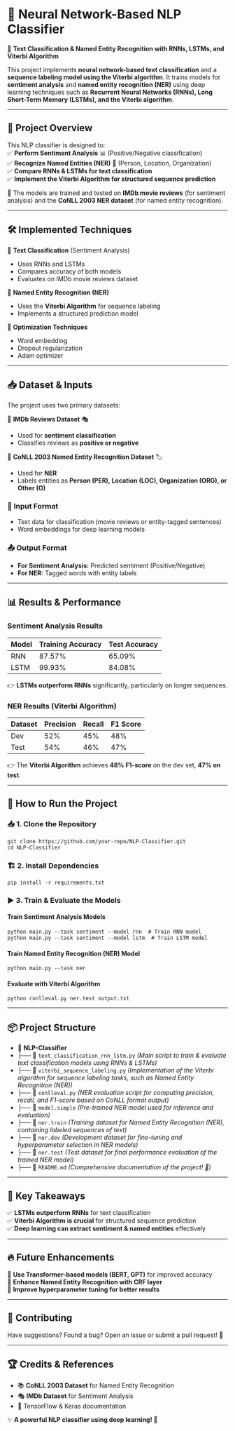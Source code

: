🧠 Neural Network-Based NLP Classifier
======================================

🚀 **Text Classification & Named Entity Recognition with RNNs, LSTMs, and Viterbi Algorithm**

This project implements **neural network-based text classification** and a **sequence labeling model using the Viterbi algorithm**. It trains models for **sentiment analysis** and **named entity recognition (NER)** using deep learning techniques such as **Recurrent Neural Networks (RNNs), Long Short-Term Memory (LSTMs), and the Viterbi algorithm**.

* * * * *

🎯 **Project Overview**
-----------------------

This NLP classifier is designed to:\
✅ **Perform Sentiment Analysis** 📊 (Positive/Negative classification)\
✅ **Recognize Named Entities (NER)** 🔎 (Person, Location, Organization)\
✅ **Compare RNNs & LSTMs for text classification**\
✅ **Implement the Viterbi Algorithm for structured sequence prediction**

📌 The models are trained and tested on **IMDb movie reviews** (for sentiment analysis) and the **CoNLL 2003 NER dataset** (for named entity recognition).

* * * * *

🛠 **Implemented Techniques**
-----------------------------

🔹 **Text Classification** (Sentiment Analysis)

-   Uses RNNs and LSTMs
-   Compares accuracy of both models
-   Evaluates on IMDb movie reviews dataset

🔹 **Named Entity Recognition (NER)**

-   Uses the **Viterbi Algorithm** for sequence labeling
-   Implements a structured prediction model

🔹 **Optimization Techniques**

-   Word embedding
-   Dropout regularization
-   Adam optimizer

* * * * *

📥 **Dataset & Inputs**
-----------------------

The project uses two primary datasets:

📌 **IMDb Reviews Dataset** 🎭

-   Used for **sentiment classification**
-   Classifies reviews as **positive or negative**

📌 **CoNLL 2003 Named Entity Recognition Dataset** 🏷

-   Used for **NER**
-   Labels entities as **Person (PER), Location (LOC), Organization (ORG), or Other (O)**

### 🔢 **Input Format**

-   Text data for classification (movie reviews or entity-tagged sentences)
-   Word embeddings for deep learning models

### 📤 **Output Format**

-   **For Sentiment Analysis:** Predicted sentiment (Positive/Negative)
-   **For NER:** Tagged words with entity labels

* * * * *

📊 **Results & Performance**
----------------------------

### **Sentiment Analysis Results**

| Model | Training Accuracy | Test Accuracy |
| --- | --- | --- |
| RNN | 87.57% | 65.09% |
| LSTM | 99.93% | 84.08% |

👉 **LSTMs outperform RNNs** significantly, particularly on longer sequences.

### **NER Results (Viterbi Algorithm)**

| Dataset | Precision | Recall | F1 Score |
| --- | --- | --- | --- |
| Dev | 52% | 45% | 48% |
| Test | 54% | 46% | 47% |

👉 The **Viterbi Algorithm** achieves **48% F1-score** on the dev set, **47% on test**.

* * * * *

🚀 **How to Run the Project**
-----------------------------

### 📥 1. **Clone the Repository**

`git clone https://github.com/your-repo/NLP-Classifier.git`  
`cd NLP-Classifier`

### 🏗 2. **Install Dependencies**

`pip install -r requirements.txt`

### ▶️ 3. **Train & Evaluate the Models**

#### **Train Sentiment Analysis Models**

`python main.py --task sentiment --model rnn  # Train RNN model`  
`python main.py --task sentiment --model lstm  # Train LSTM model`

#### **Train Named Entity Recognition (NER) Model**

`python main.py --task ner`

#### **Evaluate with Viterbi Algorithm**

`python conlleval.py ner.test output.txt`

* * * * *

📦 **Project Structure**
------------------------

- 📂 **NLP-Classifier**  
- ├── 📄 `text_classification_rnn_lstm.py` *(Main script to train & evaluate text classification models using RNNs & LSTMs)*  
- ├── 📄 `viterbi_sequence_labeling.py` *(Implementation of the Viterbi algorithm for sequence labeling tasks, such as Named Entity Recognition (NER))*  
- ├── 📄 `conlleval.py` *(NER evaluation script for computing precision, recall, and F1-score based on CoNLL format output)*  
- ├── 📄 `model.simple` *(Pre-trained NER model used for inference and evaluation)*  
- ├── 📄 `ner.train` *(Training dataset for Named Entity Recognition (NER), containing labeled sequences of text)*  
- ├── 📄 `ner.dev` *(Development dataset for fine-tuning and hyperparameter selection in NER models)*  
- ├── 📄 `ner.test` *(Test dataset for final performance evaluation of the trained NER model)*  
- ├── 📄 `README.md` *(Comprehensive documentation of the project! 🚀)*  

* * * * *

📌 **Key Takeaways**
--------------------

✅ **LSTMs outperform RNNs** for text classification\
✅ **Viterbi Algorithm is crucial** for structured sequence prediction\
✅ **Deep learning can extract sentiment & named entities** effectively

* * * * *

🔥 **Future Enhancements**
--------------------------

🔹 **Use Transformer-based models (BERT, GPT)** for improved accuracy\
🔹 **Enhance Named Entity Recognition with CRF layer**\
🔹 **Improve hyperparameter tuning for better results**

* * * * *

📩 **Contributing**
-------------------

Have suggestions? Found a bug? Open an issue or submit a pull request! 🚀

* * * * *

🏆 **Credits & References**
---------------------------

-   📚 **CoNLL 2003 Dataset** for Named Entity Recognition
-   🎭 **IMDb Dataset** for Sentiment Analysis
-   🔗 TensorFlow & Keras documentation

✨ **A powerful NLP classifier using deep learning! 🚀**
